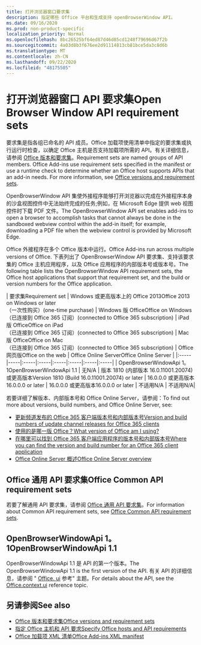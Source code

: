 ```yaml
---
title: 打开浏览器窗口要求集
description: 指定哪些 Office 平台和生成支持 openBrowserWindow API。
ms.date: 09/16/2020
ms.prod: non-product-specific
localization_priority: Normal
ms.openlocfilehash: 8bc26525bf64ed87d46d85cd1248f79696d67f2b
ms.sourcegitcommit: 4a03d8b3f676ee2d91114813cb81bce5da3c8d6b
ms.translationtype: MT
ms.contentlocale: zh-CN
ms.lasthandoff: 09/22/2020
ms.locfileid: "48175505"
---
```

# <a name="open-browser-window-api-requirement-sets"></a><span data-ttu-id="d3376-103">打开浏览器窗口 API 要求集</span><span class="sxs-lookup"><span data-stu-id="d3376-103">Open Browser Window API requirement sets</span></span>

<span data-ttu-id="d3376-p101">要求集是指各组已命名的 API 成员。Office 加载项使用清单中指定的要求集或执行运行时检查，以确定 Office 主机是否支持加载项所需的 API。有关详细信息，请参阅 [Office 版本和要求集](../../develop/office-versions-and-requirement-sets.md)。</span><span class="sxs-lookup"><span data-stu-id="d3376-p101">Requirement sets are named groups of API members. Office Add-ins use requirement sets specified in the manifest or use a runtime check to determine whether an Office host supports APIs that an add-in needs. For more information, see [Office versions and requirement sets](../../develop/office-versions-and-requirement-sets.md).</span></span>

<span data-ttu-id="d3376-107">OpenBrowserWindow API 集使外接程序能够打开浏览器以完成在外接程序本身的沙盒视图控件中无法始终完成的任务;例如，在 Microsoft Edge 提供 web 视图控件时下载 PDF 文件。</span><span class="sxs-lookup"><span data-stu-id="d3376-107">The OpenBrowserWindow API set enables add-ins to open a browser to accomplish tasks that cannot always be done in the sandboxed webview control within the add-in itself; for example, downloading a PDF file when the webview control is provided by Microsoft Edge.</span></span>

<span data-ttu-id="d3376-108">Office 外接程序在多个 Office 版本中运行。</span><span class="sxs-lookup"><span data-stu-id="d3376-108">Office Add-ins run across multiple versions of Office.</span></span> <span data-ttu-id="d3376-109">下表列出了 OpenBrowserWindow API 要求集、支持该要求集的 Office 主机应用程序，以及 Office 应用程序的内部版本号或版本号。</span><span class="sxs-lookup"><span data-stu-id="d3376-109">The following table lists the OpenBrowserWindow API requirement sets, the Office host applications that support that requirement set, and the build or version numbers for the Office application.</span></span>

|  <span data-ttu-id="d3376-110">要求集</span><span class="sxs-lookup"><span data-stu-id="d3376-110">Requirement set</span></span>  | <span data-ttu-id="d3376-111">Windows 或更高版本上的 Office 2013</span><span class="sxs-lookup"><span data-stu-id="d3376-111">Office 2013 on Windows or later</span></span><br><span data-ttu-id="d3376-112">（一次性购买）</span><span class="sxs-lookup"><span data-stu-id="d3376-112">(one-time purchase)</span></span> | <span data-ttu-id="d3376-113">Windows 版 Office</span><span class="sxs-lookup"><span data-stu-id="d3376-113">Office on Windows</span></span><br><span data-ttu-id="d3376-114">（已连接到 Office 365 订阅）</span><span class="sxs-lookup"><span data-stu-id="d3376-114">(connected to Office 365 subscription)</span></span> |  <span data-ttu-id="d3376-115">iPad 版 Office</span><span class="sxs-lookup"><span data-stu-id="d3376-115">Office on iPad</span></span><br><span data-ttu-id="d3376-116">（已连接到 Office 365 订阅）</span><span class="sxs-lookup"><span data-stu-id="d3376-116">(connected to Office 365 subscription)</span></span>  |  <span data-ttu-id="d3376-117">Mac 版 Office</span><span class="sxs-lookup"><span data-stu-id="d3376-117">Office on Mac</span></span><br><span data-ttu-id="d3376-118">（已连接到 Office 365 订阅）</span><span class="sxs-lookup"><span data-stu-id="d3376-118">(connected to Office 365 subscription)</span></span>  | <span data-ttu-id="d3376-119">Office 网页版</span><span class="sxs-lookup"><span data-stu-id="d3376-119">Office on the web</span></span>  |  <span data-ttu-id="d3376-120">Office Online Server</span><span class="sxs-lookup"><span data-stu-id="d3376-120">Office Online Server</span></span>  |
|:-----|-----|:-----|:-----|:-----|:-----|:-----|:-----|
| <span data-ttu-id="d3376-121">OpenBrowserWindowApi 1。1</span><span class="sxs-lookup"><span data-stu-id="d3376-121">OpenBrowserWindowApi 1.1</span></span>  | <span data-ttu-id="d3376-122">无</span><span class="sxs-lookup"><span data-stu-id="d3376-122">N/A</span></span> | <span data-ttu-id="d3376-123">版本 1810 (内部版本 16.0.11001.20074) 或更高版本</span><span class="sxs-lookup"><span data-stu-id="d3376-123">Version 1810 (Build 16.0.11001.20074) or later</span></span> | <span data-ttu-id="d3376-124">16.0.0.0 或更高版本</span><span class="sxs-lookup"><span data-stu-id="d3376-124">16.0.0.0 or later</span></span> | <span data-ttu-id="d3376-125">16.0.0.0 或更高版本</span><span class="sxs-lookup"><span data-stu-id="d3376-125">16.0.0.0 or later</span></span> | <span data-ttu-id="d3376-126">不适用</span><span class="sxs-lookup"><span data-stu-id="d3376-126">N/A</span></span> | <span data-ttu-id="d3376-127">不适用</span><span class="sxs-lookup"><span data-stu-id="d3376-127">N/A</span></span>|

<span data-ttu-id="d3376-128">若要详细了解版本、内部版本号和 Office Online Server，请参阅：</span><span class="sxs-lookup"><span data-stu-id="d3376-128">To find out more about versions, build numbers, and Office Online Server, see:</span></span>

- [<span data-ttu-id="d3376-129">更新频道发布的 Office 365 客户端版本号和内部版本号</span><span class="sxs-lookup"><span data-stu-id="d3376-129">Version and build numbers of update channel releases for Office 365 clients</span></span>](https://support.office.com/article/version-and-build-numbers-of-update-channel-releases-ae942449-1fca-4484-898b-a933ea23def7)
- [<span data-ttu-id="d3376-130">使用的是哪一版 Office？</span><span class="sxs-lookup"><span data-stu-id="d3376-130">What version of Office am I using?</span></span>](https://support.office.com/article/What-version-of-Office-am-I-using-932788b8-a3ce-44bf-bb09-e334518b8b19)
- [<span data-ttu-id="d3376-131">在哪里可以找到 Office 365 客户端应用程序的版本号和内部版本号</span><span class="sxs-lookup"><span data-stu-id="d3376-131">Where you can find the version and build number for an Office 365 client application</span></span>](https://support.office.com/article/version-and-build-numbers-of-update-channel-releases-ae942449-1fca-4484-898b-a933ea23def7)
- [<span data-ttu-id="d3376-132">Office Online Server 概述</span><span class="sxs-lookup"><span data-stu-id="d3376-132">Office Online Server overview</span></span>](/officeonlineserver/office-online-server-overview)

## <a name="office-common-api-requirement-sets"></a><span data-ttu-id="d3376-133">Office 通用 API 要求集</span><span class="sxs-lookup"><span data-stu-id="d3376-133">Office Common API requirement sets</span></span>

<span data-ttu-id="d3376-134">若要了解通用 API 要求集，请参阅 [Office 通用 API 要求集](office-add-in-requirement-sets.md)。</span><span class="sxs-lookup"><span data-stu-id="d3376-134">For information about Common API requirement sets, see [Office Common API requirement sets](office-add-in-requirement-sets.md).</span></span>

## <a name="openbrowserwindowapi-11"></a><span data-ttu-id="d3376-135">OpenBrowserWindowApi 1。1</span><span class="sxs-lookup"><span data-stu-id="d3376-135">OpenBrowserWindowApi 1.1</span></span>

<span data-ttu-id="d3376-136">OpenBrowserWindowApi 1.1 是 API 的第一个版本。</span><span class="sxs-lookup"><span data-stu-id="d3376-136">The OpenBrowserWindowApi 1.1 is the first version of the API.</span></span> <span data-ttu-id="d3376-137">有关 API 的详细信息，请参阅 " [Office. ui](/javascript/api/office/office.context#ui) 参考" 主题。</span><span class="sxs-lookup"><span data-stu-id="d3376-137">For details about the API, see the [Office.context.ui](/javascript/api/office/office.context#ui) reference topic.</span></span>

## <a name="see-also"></a><span data-ttu-id="d3376-138">另请参阅</span><span class="sxs-lookup"><span data-stu-id="d3376-138">See also</span></span>

- [<span data-ttu-id="d3376-139">Office 版本和要求集</span><span class="sxs-lookup"><span data-stu-id="d3376-139">Office versions and requirement sets</span></span>](../../develop/office-versions-and-requirement-sets.md)
- [<span data-ttu-id="d3376-140">指定 Office 主机和 API 要求</span><span class="sxs-lookup"><span data-stu-id="d3376-140">Specify Office hosts and API requirements</span></span>](../../develop/specify-office-hosts-and-api-requirements.md)
- [<span data-ttu-id="d3376-141">Office 加载项 XML 清单</span><span class="sxs-lookup"><span data-stu-id="d3376-141">Office Add-ins XML manifest</span></span>](../../develop/add-in-manifests.md)
